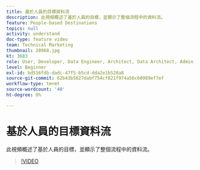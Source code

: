 ```yaml
---
title: 基於人員的目標資料流
description: 此視頻概述了基於人員的目標，並顯示了整個流程中的資料流。
feature: People-based Destinations
topics: null
activity: understand
doc-type: feature video
team: Technical Marketing
thumbnail: 28968.jpg
kt: 3683
role: User, Developer, Data Engineer, Architect, Data Architect, Admin, Leader
level: Beginner
exl-id: bd516fdb-dadc-47f5-b5cd-dda2e1b528a8
source-git-commit: 62b43b5627dabf754cf821f974a56c60989ef7ef
workflow-type: tm+mt
source-wordcount: '40'
ht-degree: 0%

---
```


# 基於人員的目標資料流

此視頻概述了基於人員的目標，並顯示了整個流程中的資料流。

>[!VIDEO](https://video.tv.adobe.com/v/28968/?quality=12)
